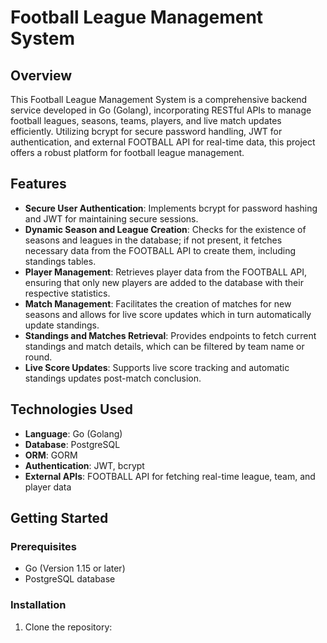 # Football League Management System

## Overview
This Football League Management System is a comprehensive backend service developed in Go (Golang), incorporating RESTful APIs to manage football leagues, seasons, teams, players, and live match updates efficiently. Utilizing bcrypt for secure password handling, JWT for authentication, and external FOOTBALL API for real-time data, this project offers a robust platform for football league management.

## Features
- **Secure User Authentication**: Implements bcrypt for password hashing and JWT for maintaining secure sessions.
- **Dynamic Season and League Creation**: Checks for the existence of seasons and leagues in the database; if not present, it fetches necessary data from the FOOTBALL API to create them, including standings tables.
- **Player Management**: Retrieves player data from the FOOTBALL API, ensuring that only new players are added to the database with their respective statistics.
- **Match Management**: Facilitates the creation of matches for new seasons and allows for live score updates which in turn automatically update standings.
- **Standings and Matches Retrieval**: Provides endpoints to fetch current standings and match details, which can be filtered by team name or round.
- **Live Score Updates**: Supports live score tracking and automatic standings updates post-match conclusion.

## Technologies Used
- **Language**: Go (Golang)
- **Database**: PostgreSQL
- **ORM**: GORM
- **Authentication**: JWT, bcrypt
- **External APIs**: FOOTBALL API for fetching real-time league, team, and player data

## Getting Started

### Prerequisites
- Go (Version 1.15 or later)
- PostgreSQL database

### Installation
1. Clone the repository:
